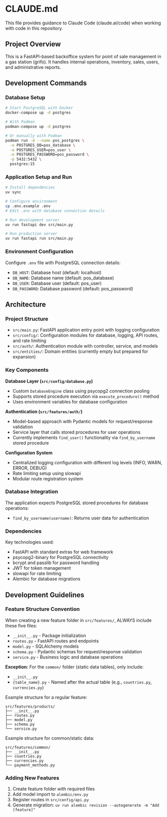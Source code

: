 # CLAUDE.md

This file provides guidance to Claude Code (claude.ai/code) when working with code in this repository.

## Project Overview

This is a FastAPI-based backoffice system for point of sale management in a gas station (grifo). It handles internal operations, inventory, sales, users, and administrative reports.

## Development Commands

### Database Setup
```bash
# Start PostgreSQL with Docker
docker-compose up -d postgres

# With Podman
podman-compose up -d postgres

# Or manually with Podman
podman run -d --name pos_postgres \
  -e POSTGRES_DB=pos_database \
  -e POSTGRES_USER=pos_user \
  -e POSTGRES_PASSWORD=pos_password \
  -p 5432:5432 \
  postgres:15
```

### Application Setup and Run
```bash
# Install dependencies
uv sync

# Configure environment
cp .env.example .env
# Edit .env with database connection details

# Run development server
uv run fastapi dev src/main.py

# Run production server
uv run fastapi run src/main.py
```

### Environment Configuration
Configure `.env` file with PostgreSQL connection details:
- `DB_HOST`: Database host (default: localhost)
- `DB_NAME`: Database name (default: pos_database)
- `DB_USER`: Database user (default: pos_user)
- `DB_PASSWORD`: Database password (default: pos_password)

## Architecture

### Project Structure
- `src/main.py`: FastAPI application entry point with logging configuration
- `src/config/`: Configuration modules for database, logging, API routes, and rate limiting
- `src/auth/`: Authentication module with controller, service, and models
- `src/entities/`: Domain entities (currently empty but prepared for expansion)

### Key Components

**Database Layer (`src/config/database.py`)**
- Custom `DatabaseEngine` class using psycopg2 connection pooling
- Supports stored procedure execution via `execute_procedure()` method
- Uses environment variables for database configuration

**Authentication (`src/features/auth/`)**
- Model-based approach with Pydantic models for request/response validation
- Service layer that calls stored procedures for user operations
- Currently implements `find_user()` functionality via `find_by_username` stored procedure

**Configuration System**
- Centralized logging configuration with different log levels (INFO, WARN, ERROR, DEBUG)
- Rate limiting setup using slowapi
- Modular route registration system

### Database Integration
The application expects PostgreSQL stored procedures for database operations:
- `find_by_username(username)`: Returns user data for authentication

### Dependencies
Key technologies used:
- FastAPI with standard extras for web framework
- psycopg2-binary for PostgreSQL connectivity
- bcrypt and passlib for password handling
- JWT for token management
- slowapi for rate limiting
- Alembic for database migrations

## Development Guidelines

### Feature Structure Convention
When creating a new feature folder in `src/features/`, ALWAYS include these five files:
- `__init__.py` - Package initialization
- `routes.py` - FastAPI routes and endpoints
- `model.py` - SQLAlchemy models
- `schema.py` - Pydantic schemas for request/response validation
- `service.py` - Business logic and database operations

**Exception:** For the `common/` folder (static data tables), only include:
- `__init__.py`
- `{table_name}.py` - Named after the actual table (e.g., `countries.py`, `currencies.py`)

Example structure for a regular feature:
```
src/features/products/
├── __init__.py
├── routes.py
├── model.py
├── schema.py
└── service.py
```

Example structure for common/static data:
```
src/features/common/
├── __init__.py
├── countries.py
├── currencies.py
└── payment_methods.py
```

### Adding New Features
1. Create feature folder with required files
2. Add model import to `alembic/env.py`
3. Register routes in `src/config/api.py`
4. Generate migration: `uv run alembic revision --autogenerate -m "Add [feature]"`